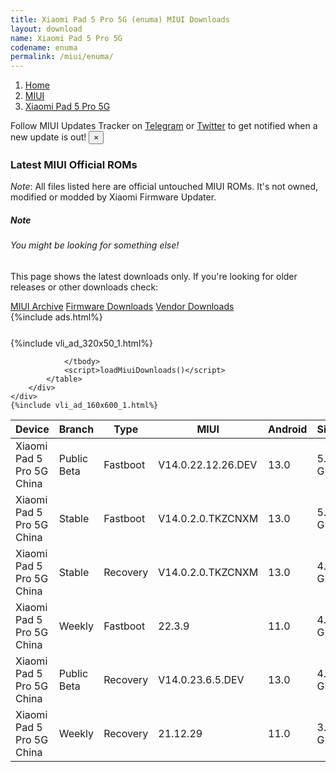 ```yaml
---
title: Xiaomi Pad 5 Pro 5G (enuma) MIUI Downloads
layout: download
name: Xiaomi Pad 5 Pro 5G
codename: enuma
permalink: /miui/enuma/
---
```

<nav aria-label="breadcrumb">
    <ol class="breadcrumb">
        <li class="breadcrumb-item"><a href="/">Home</a></li>
        <li class="breadcrumb-item"><a href="/miui/">MIUI</a></li>
        <li class="breadcrumb-item active" aria-current="page"><a href="/miui/enuma/">Xiaomi Pad 5 Pro 5G</a></li>
    </ol>
</nav>
<div class="alert alert-primary alert-dismissible fade show" role="alert">
    Follow MIUI Updates Tracker on <a href="https://t.me/MIUIUpdatesTracker" class="alert-link">Telegram</a>
     or <a href="https://twitter.com/MiFwUpdater" class="alert-link">Twitter</a> to get notified when a new update is out!
    <button type="button" class="close" data-dismiss="alert" aria-label="Close">
        <span aria-hidden="true">&times;</span>
    </button>
</div>

### Latest MIUI Official ROMs
*Note*: All files listed here are official untouched MIUI ROMs. It's not owned, modified or modded by Xiaomi Firmware Updater.
<div class="card">
  <div class="card-body">
    <h5 class="card-title">Note</h5>
    <h6 class="card-subtitle mb-2 text-muted">You might be looking for something else!</h6>
    <p class="card-text">This page shows the latest downloads only.
     If you're looking for older releases or other downloads check:</p>
    <a href="/archive/miui/enuma/" class="card-link">MIUI Archive</a>
    <a href="/firmware/enuma/" class="card-link">Firmware Downloads</a>
    <a href="/vendor/enuma/" class="card-link">Vendor Downloads</a>
  </div>
</div>
{%include ads.html%}
<div class="row justify-content-center">
    <div class="col-10">
        <div class="table-responsive-md" style="margin-top: 25px;">
            {%include vli_ad_320x50_1.html%}
            <table id="miui" class="display dt-responsive nowrap compact table table-striped table-hover table-sm">
                <thead class="thead-dark">
                    <tr>
                        <th data-ref="device">Device</th>
                        <th data-ref="branch">Branch</th>
                        <th data-ref="type">Type</th>
                        <th data-ref="miui">MIUI</th>
                        <th data-ref="android">Android</th>
                        <th data-ref="size">Size</th>
                        <th data-ref="size">Date</th>
                        <th data-ref="link">Link</th>
                    </tr>
                </thead>
                <tbody>
                <tr><td>Xiaomi Pad 5 Pro 5G China</td><td>Public Beta</td><td>Fastboot</td><td>V14.0.22.12.26.DEV</td><td>13.0</td><td>5.3 GB</td><td>2022-12-26</td><td><a href="/miui/enuma/public beta/V14.0.22.12.26.DEV/">Download</a></td></tr>
<tr><td>Xiaomi Pad 5 Pro 5G China</td><td>Stable</td><td>Fastboot</td><td>V14.0.2.0.TKZCNXM</td><td>13.0</td><td>5.4 GB</td><td>2023-03-10</td><td><a href="/miui/enuma/stable/V14.0.2.0.TKZCNXM/">Download</a></td></tr>
<tr><td>Xiaomi Pad 5 Pro 5G China</td><td>Stable</td><td>Recovery</td><td>V14.0.2.0.TKZCNXM</td><td>13.0</td><td>4.5 GB</td><td>2023-03-24</td><td><a href="/miui/enuma/stable/V14.0.2.0.TKZCNXM/">Download</a></td></tr>
<tr><td>Xiaomi Pad 5 Pro 5G China</td><td>Weekly</td><td>Fastboot</td><td>22.3.9</td><td>11.0</td><td>4.6 GB</td><td>2022-03-09</td><td><a href="/miui/enuma/weekly/22.3.9/">Download</a></td></tr>
<tr><td>Xiaomi Pad 5 Pro 5G China</td><td>Public Beta</td><td>Recovery</td><td>V14.0.23.6.5.DEV</td><td>13.0</td><td>4.5 GB</td><td>2023-06-09</td><td><a href="/miui/enuma/public beta/V14.0.23.6.5.DEV/">Download</a></td></tr>
<tr><td>Xiaomi Pad 5 Pro 5G China</td><td>Weekly</td><td>Recovery</td><td>21.12.29</td><td>11.0</td><td>3.7 GB</td><td>2021-12-29</td><td><a href="/miui/enuma/weekly/21.12.29/">Download</a></td></tr>

                </tbody>
                <script>loadMiuiDownloads()</script>
            </table>
        </div>
    </div>
    {%include vli_ad_160x600_1.html%}
</div>
